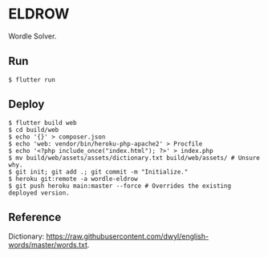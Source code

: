 # ELDROW

Wordle Solver.

## Run

```
$ flutter run
```

## Deploy

```
$ flutter build web
$ cd build/web
$ echo '{}' > composer.json
$ echo 'web: vendor/bin/heroku-php-apache2' > Procfile
$ echo '<?php include_once("index.html"); ?>' > index.php
$ mv build/web/assets/assets/dictionary.txt build/web/assets/ # Unsure why.
$ git init; git add .; git commit -m "Initialize."
$ heroku git:remote -a wordle-eldrow
$ git push heroku main:master --force # Overrides the existing deployed version.
```

## Reference

Dictionary: https://raw.githubusercontent.com/dwyl/english-words/master/words.txt.
